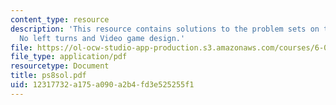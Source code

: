 ```yaml
---
content_type: resource
description: 'This resource contains solutions to the problem sets on the topics:
  No left turns and Video game design.'
file: https://ol-ocw-studio-app-production.s3.amazonaws.com/courses/6-046j-introduction-to-algorithms-sma-5503-fall-2005/12317732a175a090a2b4fd3e525255f1_ps8sol.pdf
file_type: application/pdf
resourcetype: Document
title: ps8sol.pdf
uid: 12317732-a175-a090-a2b4-fd3e525255f1
---
```


